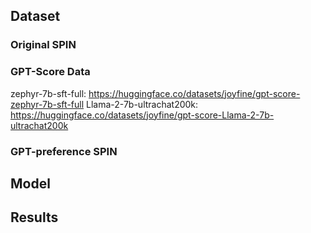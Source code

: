 ## Dataset
### Original SPIN


### GPT-Score Data
zephyr-7b-sft-full: https://huggingface.co/datasets/joyfine/gpt-score-zephyr-7b-sft-full
Llama-2-7b-ultrachat200k: https://huggingface.co/datasets/joyfine/gpt-score-Llama-2-7b-ultrachat200k

### GPT-preference SPIN


## Model


## Results

